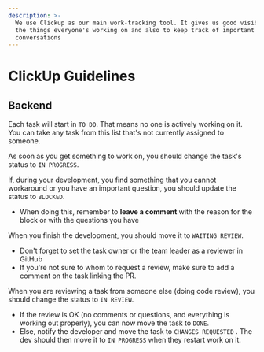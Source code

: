 ```yaml
---
description: >-
  We use Clickup as our main work-tracking tool. It gives us good visibility on
  the things everyone's working on and also to keep track of important
  conversations
---
```


# ClickUp Guidelines

## Backend

Each task will start in `TO DO`. That means no one is actively working on it. You can take any task from this list that's not currently assigned to someone.

As soon as you get something to work on, you should change the task's status to `IN PROGRESS`.

If, during your development, you find something that you cannot workaround or you have an important question, you should update the status to `BLOCKED`.

* When doing this, remember to **leave a comment** with the reason for the block or with the questions you have

When you finish the development, you should move it to `WAITING REVIEW`.

* Don't forget to set the task owner or the team leader as a reviewer in GitHub
* If you're not sure to whom to request a review, make sure to add a comment on the task linking the PR.

When you are reviewing a task from someone else (doing code review), you should change the status to `IN REVIEW`.

* If the review is OK (no comments or questions, and everything is working out properly), you can now move the task to `DONE`.
* Else, notify the developer and move the task to `CHANGES REQUESTED` . The dev should then move it to `IN PROGRESS` when they restart work on it.
